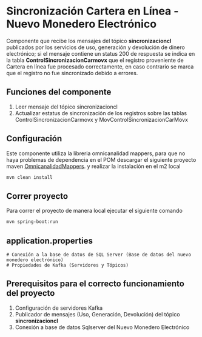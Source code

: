 # Sincronización Cartera en Línea - Nuevo Monedero Electrónico
Componente que recibe los mensajes del tópico **sincronizacioncl** publicados por los servicios de uso, generación y devolución de dinero electrónico; si el mensaje contiene un status 200 de respuesta se indica en la tabla **ControlSincronizacionCarmovx** que el registro proveniente de Cartera en línea fue procesado correctamente, en caso contrario se marca que el registro no fue sincronizado debido a errores.

## Funciones del componente
1. Leer mensaje del tópico sincronizacioncl 
2. Actualizar estatus de sincronización de los registros sobre las tablas ControlSincronizacionCarmovx y MovControlSincronizacionCarMovx



## Configuración
Este componente utiliza la libreria omnicanalidad mappers, para que no haya problemas de dependencia en el POM descargar el siguiente proyecto maven  [OmnicanalidadMappers](http://10.44.26.34/230134-DesarrolloSistemasII/omnicanalentidadesdtomappers.git). y realizar la instalación en el m2 local

```bash
mvn clean install 
```


## Correr proyecto
Para correr el proyecto de manera local ejecutar el siguiente comando

```bash
mvn spring-boot:run
```

## application.properties
```properties
# Conexión a la base de datos de SQL Server (Base de datos del nuevo monedero electrónico)
# Propiedades de Kafka (Servidores y Tópicos)
```

## Prerequisitos para el correcto funcionamiento del proyecto
1. Configuración de servidores Kafka 
2. Publicador de mensajes (Uso, Generación, Devolución) del tópico **sincronizacioncl**
3. Conexión a base de datos Sqlserver del Nuevo Monedero Electrónico
